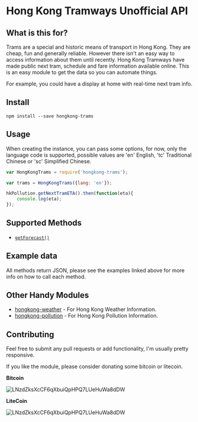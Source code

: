 Hong Kong Tramways Unofficial API
=====================================

## What is this for?

Trams are a special and historic means of transport in Hong Kong. They are cheap, fun and generally reliable. However there isn't an easy way to access information about them until recently. Hong Kong Tramways have made public next tram, schedule and fare information available online. This is an easy module to get the data so you can automate things.

For example, you could have a display at home with real-time next tram info.


## Install

`npm install --save hongkong-trams`


## Usage

When creating the instance, you can pass some options, for now, only the language code is supported, possible values are 'en' English, 'tc' Traditional Chinese or 'sc' Simplified Chinese.

```javascript
var HongKongTrams = require('hongkong-trams');

var trams = HongKongTrams({lang: 'en'});

hkPollution.getNextTramETA().then(function(eta){
    console.log(eta);
});
```


## Supported Methods

* [`getForecast()`](https://github.com/hongkongkiwi/node-hongkong-pollution/blob/master/examples/getForecast.js)

## Example data

All methods return JSON, please see the examples linked above for more info on how to call each method.



## Other Handy Modules

* [hongkong-weather](https://www.github.com/hongkongkiwi/node-hongkong-weather) - For Hong Kong Weather Information.
* [hongkong-pollution](https://www.github.com/hongkongkiwi/node-hongkong-pollution) - For Hong Kong Pollution Information.


## Contributing

Feel free to submit any pull requests or add functionality, I'm usually pretty responsive.

If you like the module, please consider donating some bitcoin or litecoin.

__Bitcoin__

![LNzdZksXcCF6qXbuiQpHPQ7LUeHuWa8dDW](http://i.imgur.com/9rsCfv5.png?1)

__LiteCoin__

![LNzdZksXcCF6qXbuiQpHPQ7LUeHuWa8dDW](http://i.imgur.com/yF1RoHp.png?1)
